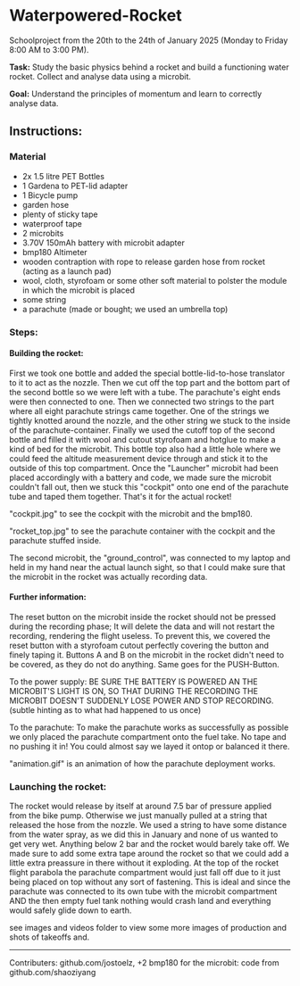 # Waterpowered-Rocket

Schoolproject from the 20th to the 24th of January 2025 (Monday to Friday 8:00 AM to 3:00 PM).

**Task:** Study the basic physics behind a rocket and build a functioning water rocket. Collect and analyse data using a microbit.

**Goal:** Understand the principles of momentum and learn to correctly analyse data.

## **Instructions:**

### Material

- 2x 1.5 litre PET Bottles
- 1 Gardena to PET-lid adapter
- 1 Bicycle pump
- garden hose
- plenty of sticky tape
- waterproof tape
- 2 microbits
- 3.70V 150mAh battery with microbit adapter
- bmp180 Altimeter
- wooden contraption with rope to release garden hose from rocket (acting as a launch pad)
- wool, cloth, styrofoam or some other soft material to polster the module in which the microbit is placed
- some string
- a parachute (made or bought; we used an umbrella top)

### **Steps:**

#### **Building the rocket:**

First we took one bottle and added the special bottle-lid-to-hose translator to it to act as the nozzle. Then we cut off the top part and the bottom part of the second bottle so we were left with a tube. The parachute's eight ends were then connected to one. Then we connected two strings to the part where all eight parachute strings came together. One of the strings we tightly knotted around the nozzle, and the other string we stuck to the inside of the parachute-container. Finally we used the cutoff top of the second bottle and filled it with wool and cutout styrofoam and hotglue to make a kind of bed for the microbit. This bottle top also had a little hole where we could feed the altitude measurement device through and stick it to the outside of this top compartment. Once the "Launcher" microbit had been placed accordingly with a battery and code, we made sure the microbit couldn't fall out, then we stuck this "cockpit" onto one end of the parachute tube and taped them together.
That's it for the actual rocket!

"cockpit.jpg" to see the cockpit with the microbit and the bmp180.

"rocket_top.jpg" to see the parachute container with the cockpit and the parachute stuffed inside.

The second microbit, the "ground_control", was connected to my laptop and held in my hand near the actual launch sight, so that I could make sure that the microbit in the rocket was actually recording data.

#### **Further information:**

The reset button on the microbit inside the rocket should not be pressed during the recording phase; It will delete the data and will not restart the recording, rendering the flight useless.
To prevent this, we covered the reset button with a styrofoam cutout perfectly covering the button and
finely taping it. Buttons A and B on the microbit in the rocket didn't need to be covered, as they do not do anything. Same goes for the PUSH-Button.

To the power supply: BE SURE THE BATTERY IS POWERED AN THE MICROBIT'S LIGHT IS ON, SO THAT DURING THE RECORDING THE MICROBIT DOESN'T SUDDENLY LOSE POWER AND STOP RECORDING. (subtle hinting as to what had happened to us once)

To the parachute: To make the parachute works as successfully as possible we only placed the parachute compartment onto the fuel take. No tape and no pushing it in! You could almost say we layed it ontop or balanced it there.

"animation.gif" is an animation of how the parachute deployment works.

### **Launching the rocket:**

The rocket would release by itself at around 7.5 bar of pressure applied from the bike pump. Otherwise we just manually pulled at a string that released the hose from the nozzle. We used a string to have some distance from the water spray, as we did this in January and none of us wanted to get very wet. Anything below 2 bar and the rocket would barely take off.
We made sure to add some extra tape around the rocket so that we could add a little extra preassure in there without it exploding.
At the top of the rocket flight parabola the parachute compartment would just fall off due to it just being placed on top without any sort of fastening. This is ideal and since the parachute was connected to its own tube with the microbit compartment AND the then empty fuel tank nothing would crash land and everything would safely glide down to earth.

see images and videos folder to view some more images of production and shots of takeoffs and.

-----
Contributers: github.com/jostoelz, +2
bmp180 for the microbit: code from github.com/shaoziyang

